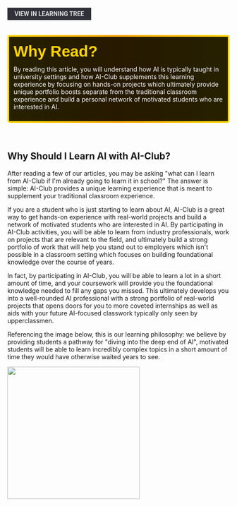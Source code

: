 <br>
<a href='/learning-tree?node=4' style='
    background-color: #31313a;
    color: gainsboro;
    padding: 6px 16px;
    border: none
    border-radius: 4px;
    text-transform: uppercase;
    font-family: "Roboto", sans-serif;
    font-size: 1em;
    font-weight: bold;
    cursor: pointer;
    text-decoration: none;
    display: inline-block;'
>
  View in Learning Tree
</a>

<br>
<br>
<br>

<div style='
  position: relative;
  padding: 10px; 
  border-radius: 5px;
  background-color: rgba(0, 0, 0, 0.85); 
  border: 4px solid transparent;
  background-image: linear-gradient(90deg, rgba(0, 0, 0, 0.85), rgba(0, 0, 0, 0.85)), linear-gradient(90deg, gold, orange, gold);
  background-origin: border-box;
  background-clip: padding-box, border-box;
'>

<svg width='200' height='50' style='display: block; margin-bottom: 5px;'>
  <text x='0' y='35' font-size='35' font-family='Arial' font-weight='bold' fill='gold'>
    Why Read?
    <animate attributeName='fill' values='gold; orange; gold' dur='3s' repeatCount='indefinite' />
  </text>
</svg>

<p style='color: white; margin-top: 2px;'>By reading this article, you will understand how AI is typically taught in university settings and how AI-Club supplements this learning experience by focusing on hands-on projects which ultimately provide unique portfolio boosts separate from the traditional classroom experience and build a personal network of motivated students who are interested in AI.</p>

</div>

<br/>

<br/>

## Why Should I Learn AI with AI-Club?
After reading a few of our articles, you may be asking "what can I learn from AI-Club if I'm already going to learn it in school?" The answer is simple: AI-Club provides a unique learning experience that is meant to supplement your traditional classroom experience.

If you are a student who is just starting to learn about AI, AI-Club is a great way to get hands-on experience with real-world projects and build a network of motivated students who are interested in AI. By participating in AI-Club activities, you will be able to learn from industry professionals, work on projects that are relevant to the field, and ultimately build a strong portfolio of work that will help you stand out to employers which isn't possible in a classroom setting which focuses on building foundational knowledge over the course of years.

In fact, by participating in AI-Club, you will be able to learn a lot in a short amount of time, and your coursework will provide you the foundational knowledge needed to fill any gaps you missed. This ultimately develops you into a well-rounded AI professional with a strong portfolio of real-world projects that opens doors for you to more coveted internships as well as aids with your future AI-focused classwork typically only seen by upperclassmen.

Referencing the image below, this is our learning philosophy: we believe by providing students a pathway for "diving into the deep end of AI", motivated students will be able to learn incredibly complex topics in a short amount of time they would have otherwise waited years to see.

<img src = './img/article_content/AI-Club-Learning-Philosophy.png' height = 300px><br/><br/>